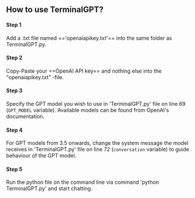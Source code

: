## How to use TerminalGPT?
#### **Step 1**
Add a .txt file named =='openaiapikey.txt'== into the same folder as TerminalGPT.py.
#### **Step 2**
Copy-Paste your ==OpenAI API key== and nothing else into the "openaiapikey.txt" -file.
#### **Step 3**
Specify the GPT model you wish to use in 'TerminalGPT.py' file on line 69 (`GPT_MODEL` variable). Available models can be found from OpenAI's documentation.
#### **Step 4**
For GPT models from 3.5 onwards, change the system message the model receives in 'TerminalGPT.py' file on line 72 (`conversation` variable) to guide behaviour of the GPT model.
#### **Step 5**
Run the python file on the command line via command 'python TerminalGPT.py' and start chatting. 
